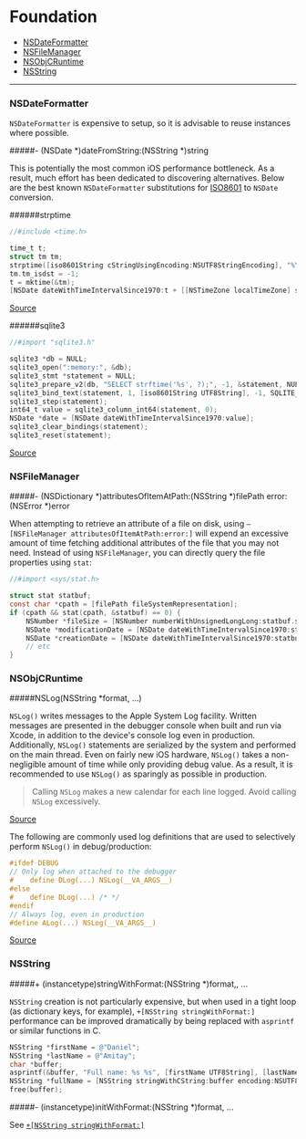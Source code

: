 # Foundation

- [NSDateFormatter](#nsdateformatter)
- [NSFileManager](#nsfilemanager)
- [NSObjCRuntime](#nsobjcruntime)
- [NSString](#nsstring)

---

### NSDateFormatter

`NSDateFormatter` is expensive to setup, so it is advisable to reuse instances where possible.

#####- (NSDate *)dateFromString:(NSString *)string

This is potentially the most common iOS performance bottleneck. As a result, much effort has been dedicated to discovering alternatives. Below are the best known `NSDateFormatter` substitutions for [ISO8601](http://en.wikipedia.org/wiki/ISO_8601) to `NSDate` conversion.

######strptime 

```objective-c
//#include <time.h>

time_t t;
struct tm tm;
strptime([iso8601String cStringUsingEncoding:NSUTF8StringEncoding], "%Y-%m-%dT%H:%M:%S%z", &tm);
tm.tm_isdst = -1;
t = mktime(&tm);
[NSDate dateWithTimeIntervalSince1970:t + [[NSTimeZone localTimeZone] secondsFromGMT]];
```

[Source](http://sam.roon.io/how-to-drastically-improve-your-app-with-an-afternoon-and-instruments)

######sqlite3

```objective-c
//#import "sqlite3.h"

sqlite3 *db = NULL;
sqlite3_open(":memory:", &db);
sqlite3_stmt *statement = NULL;
sqlite3_prepare_v2(db, "SELECT strftime('%s', ?);", -1, &statement, NULL);
sqlite3_bind_text(statement, 1, [iso8601String UTF8String], -1, SQLITE_STATIC);
sqlite3_step(statement);
int64_t value = sqlite3_column_int64(statement, 0);
NSDate *date = [NSDate dateWithTimeIntervalSince1970:value];
sqlite3_clear_bindings(statement);
sqlite3_reset(statement);
```

[Source](http://vombat.tumblr.com/post/60530544401/date-parsing-performance-on-ios-nsdateformatter-vs)


### NSFileManager

#####- (NSDictionary *)attributesOfItemAtPath:(NSString *)filePath error:(NSError *)error

When attempting to retrieve an attribute of a file on disk, using `–[NSFileManager attributesOfItemAtPath:error:]` will expend an excessive amount of time fetching additional attributes of the file that you may not need. Instead of using `NSFileManager`, you can directly query the file properties using `stat`:

```objective-c
//#import <sys/stat.h>

struct stat statbuf;
const char *cpath = [filePath fileSystemRepresentation];
if (cpath && stat(cpath, &statbuf) == 0) {
    NSNumber *fileSize = [NSNumber numberWithUnsignedLongLong:statbuf.st_size];
    NSDate *modificationDate = [NSDate dateWithTimeIntervalSince1970:statbuf.st_mtime];
    NSDate *creationDate = [NSDate dateWithTimeIntervalSince1970:statbuf.st_ctime];
    // etc
}
```

### NSObjCRuntime

#####NSLog(NSString *format, ...)

`NSLog()` writes messages to the Apple System Log facility. Written messages are presented in the debugger console when built and run via Xcode, in addition to the device's console log even in production. Additionally, `NSLog()` statements are serialized by the system and performed on the main thread. Even on fairly new iOS hardware, `NSLog()` takes a non-negligible amount of time while only providing debug value. As a result, it is recommended to use `NSLog()` as sparingly as possible in production.

> Calling `NSLog` makes a new calendar for each line logged. Avoid calling `NSLog` excessively.

[Source](https://developer.apple.com/videos/wwdc/2012/?id=235)

The following are commonly used log definitions that are used to selectively perform `NSLog()` in debug/production:

```objective-c
#ifdef DEBUG
// Only log when attached to the debugger
#    define DLog(...) NSLog(__VA_ARGS__)
#else
#    define DLog(...) /* */
#endif
// Always log, even in production
#define ALog(...) NSLog(__VA_ARGS__)
```

[Source](http://iphoneincubator.com/blog/debugging/the-evolution-of-a-replacement-for-nslog)

### NSString

#####+ (instancetype)stringWithFormat:(NSString *)format,, ...

`NSString` creation is not particularly expensive, but when used in a tight loop (as dictionary keys, for example), `+[NSString stringWithFormat:]` performance can be improved dramatically by being replaced with `asprintf` or similar functions in C.

```objective-c
NSString *firstName = @"Daniel";
NSString *lastName = @"Amitay";
char *buffer;
asprintf(&buffer, "Full name: %s %s", [firstName UTF8String], [lastName UTF8String]);
NSString *fullName = [NSString stringWithCString:buffer encoding:NSUTF8StringEncoding];
free(buffer);
```

#####- (instancetype)initWithFormat:(NSString *)format, ...

See [`+[NSString stringWithFormat:]`](#-instancetypestringwithformatnsstring-format-)
